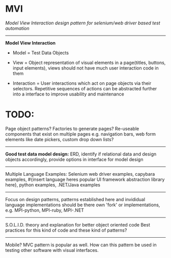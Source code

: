 # MVI
*Model View Interaction design pattern for selenium/web driver based test automation*

----------

**Model View Interaction**

 - Model = Test Data Objects
   
 - View = Object representation of visual elements in a page(titles, buttons,  
   input elements), views should not have much user interaction code in 
   them
   
   
 - Interaction = User interactions which act on page objects via their  
   selectors. Repetitive sequences of actions can be abstracted further into a interface to improve usability and maintenance


# TODO: 
Page object patterns? Factories to generate pages? Re-useable components that exist on multiple pages e.g. navigation bars, web form elements like date pickers, custom drop down lists?


----------


**Good test data model design:** ERD, identify if relational data and design objects accordingly, 
provide options in interface for model design


----------


Multiple Language Examples:
Selenium web driver examples, capybara examples, #{insert language heres popular UI framework abstraction library here},
python examples, .NET/Java examples


----------


Focus on design patterns, patterns established here and invididual language implementations should be there own 'fork' or implementations,
e.g. MPI-python, MPI-ruby, MPI-.NET

----------
S.O.L.I.D. theory and explanation for better object oriented code
Best practices for this kind of code and these kind of patterns?

---------
Mobile? MVC pattern is popular as well. How can this pattern be used in testing other software with visual interfaces.
